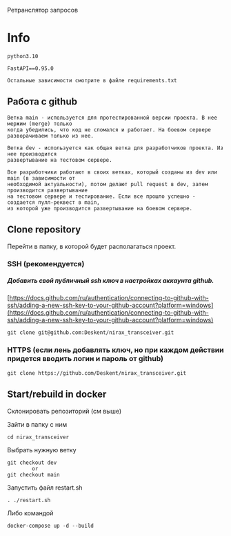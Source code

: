 Ретранслятор запросов

# Info

    python3.10

    FastAPI==0.95.0

    Остальные зависимости смотрите в файле requirements.txt

## Работа с github

    Ветка main - используется для протестированной версии проекта. В нее мержим (merge) только
    когда убедились, что код не сломался и работает. На боевом сервере разворачиваем только из нее.

    Ветка dev - используется как общая ветка для разработчиков проекта. Из нее производится
    развертывание на тестовом сервере.

    Все разработчики работают в своих ветках, который созданы из dev или main (в зависимости от
    необходимой актуальности), потом делают pull request в dev, затем производится развертывание
    на тестовом сервере и тестирование. Если все прошло успешно - создается пулл-реквест в main,
    из которой уже производится развертывание на боевом сервере.

## Clone repository

Перейти в папку, в которой будет располагаться проект.

### SSH (рекомендуется)

##### Добавить свой публичный ssh ключ в настройках аккаунта github.
[https://docs.github.com/ru/authentication/connecting-to-github-with-ssh/adding-a-new-ssh-key-to-your-github-account?platform=windows](https://docs.github.com/ru/authentication/connecting-to-github-with-ssh/adding-a-new-ssh-key-to-your-github-account?platform=windows)

    git clone git@github.com:Deskent/nirax_transceiver.git

### HTTPS (если лень добавлять ключ, но при каждом действии придется вводить логин и пароль от github)

    git clone https://github.com/Deskent/nirax_transceiver.git

## Start/rebuild in docker

Склонировать репозиторий (см выше)

Зайти в папку с ним

    cd nirax_transceiver

Выбрать нужную ветку

    git checkout dev
            or
    git checkout main

Запустить файл restart.sh

    . ./restart.sh

Либо командой

    docker-compose up -d --build
